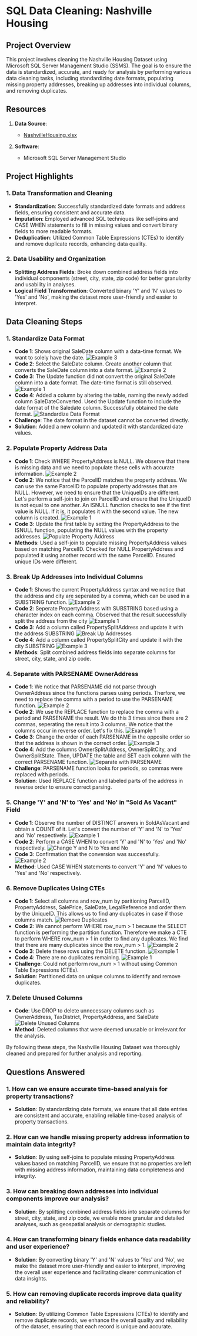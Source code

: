 # SQL Data Cleaning: Nashville Housing

## Project Overview

This project involves cleaning the Nashville Housing Dataset using Microsoft SQL Server Management Studio (SSMS). The goal is to ensure the data is standardized, accurate, and ready for analysis by performing various data cleaning tasks, including standardizing date formats, populating missing property addresses, breaking up addresses into individual columns, and removing duplicates.

## Resources

1. **Data Source**:
   - [NashvilleHousing.xlsx](NashvilleHousing.xlsx)

2. **Software**:
   - Microsoft SQL Server Management Studio

## Project Highlights

### 1. Data Transformation and Cleaning
- **Standardization**: Successfully standardized date formats and address fields, ensuring consistent and accurate data.
- **Imputation**: Employed advanced SQL techniques like self-joins and CASE WHEN statements to fill in missing values and convert binary fields to more readable formats.
- **Deduplication**: Utilized Common Table Expressions (CTEs) to identify and remove duplicate records, enhancing data quality.

### 2. Data Usability and Organization
- **Splitting Address Fields**: Broke down combined address fields into individual components (street, city, state, zip code) for better granularity and usability in analyses.
- **Logical Field Transformation**: Converted binary 'Y' and 'N' values to 'Yes' and 'No', making the dataset more user-friendly and easier to interpret.

## Data Cleaning Steps

### 1. Standardize Data Format
- **Code 1**: Shows original SaleDate column with a data-time format. We want to solely have the date.
  ![Example 3](https://github.com/user-attachments/assets/55142b84-dd2f-4a56-b33b-f0fd2b2cae48)
- **Code 2**: Select the SaleDate column. Create another column that converts the SaleDate column into a date format.
  ![Example 2](https://github.com/user-attachments/assets/59cdcc5a-022b-4560-8a9f-fce36678ae5b)
- **Code 3**: The Update function did not convert the original SaleDate column into a date format. The date-time format is still observed.
  ![Example 1](https://github.com/user-attachments/assets/2a2cdc92-6f01-452f-a372-88c167fb73da)
- **Code 4**: Added a column by altering the table, naming the newly added column SaleDateConverted. Used the Update function to include the date format of the Saledate column. Successfully obtained the date format. 
  ![Standardize Data Format](https://github.com/user-attachments/assets/70aed479-35ef-4553-b222-2f7254adc784)
- **Challenge**: The date format in the dataset cannot be converted directly.
- **Solution**: Added a new column and updated it with standardized date values.

### 2. Populate Property Address Data
- **Code 1**: Check WHERE PropertyAddress is NULL. We observe that there is missing data and we need to populate these cells with accurate information.
  ![Example 2](https://github.com/user-attachments/assets/832ae0a8-0988-493f-916c-9cbacd960c1f)
- **Code 2**: We notice that the ParcelID matches the property address. We can use the same ParcelID to populate property addresses that are NULL. However, we need to ensure that the UniqueIDs are different. Let's perform a self-join to join on ParcelID and ensure that the UniqueID is not equal to one another. An ISNULL function checks to see if the first value is NULL. If it is, it populates it with the second value. The new column is created.
  ![Example 1](https://github.com/user-attachments/assets/88f3904c-cd76-4d8e-b7d4-c085bcb7f4d7)
- **Code 3**: Update the first table by setting the PropertyAddress to the ISNULL function, populating the NULL values with the property addresses. 
  ![Populate Property Address](https://github.com/user-attachments/assets/40eb9586-1b08-468f-8151-3ed5ac8a0d26)
- **Methods**: Used a self-join to populate missing PropertyAddress values based on matching ParcelID. Checked for NULL PropertyAddress and populated it using another record with the same ParcelID. Ensured unique IDs were different.

### 3. Break Up Addresses into Individual Columns
- **Code 1**: Shows the current PropertyAddress syntax and we notice that the address and city are seperated by a comma, which can be used in a SUBSTRING function.
  ![Example 2](https://github.com/user-attachments/assets/45ce36ac-2ca7-48d4-bd62-6b598bd726a2)
- **Code 2**: Seperate PropertyAddress with SUBSTRING based using a character index on each comma. Observed that the result successfully split the address from the city
  ![Example 1](https://github.com/user-attachments/assets/c0e2c0f5-5d55-4af7-b649-f47c8c37f446)
- **Code 3**: Add a column called PropertySplitAddress and update it with the address SUBSTRING
  ![Break Up Addresses](https://github.com/user-attachments/assets/f5f03439-52a9-4452-b5e3-729a5126dce0)
- **Code 4**: Add a column called PropertySplitCity and update it with the city SUBSTRING
  ![Example 3](https://github.com/user-attachments/assets/02ff0535-441d-43b9-b2f4-34ebb855aa09)
- **Methods**: Split combined address fields into separate columns for street, city, state, and zip code.

### 4. Separate with PARSENAME OwnerAddress
- **Code 1**: We notice that PARSENAME did not parse through OwnerAddress since the functions parses using periods. Therfore, we need to replace the comma with a period to use the PARSENAME function.
  ![Example 2](https://github.com/user-attachments/assets/38406856-2fc2-4e79-b40f-c464c4e853c5)
- **Code 2**: We use the REPLACE function to replace the comma with a period and PARSENAME the result. We do this 3 times since there are 2 commas, seperating the result into 3 columns. We notice that the columns occur in reverse order. Let's fix this. 
  ![Example 1](https://github.com/user-attachments/assets/03dace5a-92ba-4064-bc7d-688d57a98d35)
- **Code 3**: Change the order of each PARSENAME in the opposite order so that the address is shown in the correct order. 
  ![Example 3](https://github.com/user-attachments/assets/8f207551-f5f6-43c0-a918-edece542787e)
- **Code 4**: Add the columns OwnerSplitAddress, OwnerSplitCity, and OwnerSplitState. Then, UPDATE the table and SET each column with the correct PARSENAME function. 
  ![Separate with PARSENAME](https://github.com/user-attachments/assets/525630a1-1173-45e7-8c87-4bd54970a357)
- **Challenge**: PARSENAME function looks for periods, so commas were replaced with periods.
- **Solution**: Used REPLACE function and labeled parts of the address in reverse order to ensure correct parsing.

### 5. Change 'Y' and 'N' to 'Yes' and 'No' in "Sold As Vacant" Field
- **Code 1**: Observe the number of DISTINCT answers in SoldAsVacant and obtain a COUNT of it. Let's convert the number of 'Y' and 'N' to 'Yes' and 'No' respectively.
  ![Example 1](https://github.com/user-attachments/assets/4a3700ed-ace9-4744-97bf-98b690390f85)
- **Code 2**: Perform a CASE WHEN to convert 'Y' and 'N' to 'Yes' and 'No' respectively.
  ![Change Y and N to Yes and No](https://github.com/user-attachments/assets/c76ebde5-e016-4fc3-95c8-fe9b6908fdcd)
- **Code 3**: Confirmation that the conversion was successfully.
  ![Example 2](https://github.com/user-attachments/assets/3788eb5e-a744-42a1-a573-e8fda93843c2)
- **Method**: Used CASE WHEN statements to convert 'Y' and 'N' values to 'Yes' and 'No' respectively.

### 6. Remove Duplicates Using CTEs
- **Code 1**: Select all columns and row_num by paritioning ParcelID, PropertyAddress, SalePrice, SaleDate, LegalReference and order them by the UniqueID. This allows us to find any duplicates in case if those columns match. 
  ![Remove Duplicates](https://github.com/user-attachments/assets/a3528e36-5229-4ef5-a078-5ad034a312a6)
- **Code 2**: We cannot perform WHERE row_num > 1 because the SELECT function is performing the partition function. Therefore we make a CTE to perform WHERE row_num > 1 in order to find any duplicates. We find that there are many duplicates since the row_num > 1.
  ![Example 2](https://github.com/user-attachments/assets/7cbebdca-defb-48b0-9787-4bfa0dd0bde0)
- **Code 3**: Delete these rows using the DELETE function. 
  ![Example 1](https://github.com/user-attachments/assets/50ba81b8-ecb3-49f7-8931-cc54a73f2f6e)
- **Code 4**: There are no duplicates remaining. 
  ![Example 1](https://github.com/user-attachments/assets/d3af896c-a1a7-469b-a691-be71a15d5bee)
- **Challenge**: Could not perform row_num > 1 without using Common Table Expressions (CTEs).
- **Solution**: Partitioned data on unique columns to identify and remove duplicates.

### 7. Delete Unused Columns
- **Code**: Use DROP to delete unnecessary columns such as OwnerAddress, TaxDistrict, PropertyAddress, and SaleDate
  ![Delete Unused Columns](https://github.com/user-attachments/assets/86ed2eac-b044-4480-a613-34998661b6a6)
- **Method**: Deleted columns that were deemed unusable or irrelevant for the analysis.

By following these steps, the Nashville Housing Dataset was thoroughly cleaned and prepared for further analysis and reporting.

## Questions Answered

### 1. How can we ensure accurate time-based analysis for property transactions?
- **Solution**: By standardizing date formats, we ensure that all date entries are consistent and accurate, enabling reliable time-based analysis of property transactions.

### 2. How can we handle missing property address information to maintain data integrity?
- **Solution**: By using self-joins to populate missing PropertyAddress values based on matching ParcelID, we ensure that no properties are left with missing address information, maintaining data completeness and integrity.

### 3. How can breaking down addresses into individual components improve our analysis?
- **Solution**: By splitting combined address fields into separate columns for street, city, state, and zip code, we enable more granular and detailed analyses, such as geospatial analysis or demographic studies.

### 4. How can transforming binary fields enhance data readability and user experience?
- **Solution**: By converting binary 'Y' and 'N' values to 'Yes' and 'No', we make the dataset more user-friendly and easier to interpret, improving the overall user experience and facilitating clearer communication of data insights.

### 5. How can removing duplicate records improve data quality and reliability?
- **Solution**: By utilizing Common Table Expressions (CTEs) to identify and remove duplicate records, we enhance the overall quality and reliability of the dataset, ensuring that each record is unique and accurate.
